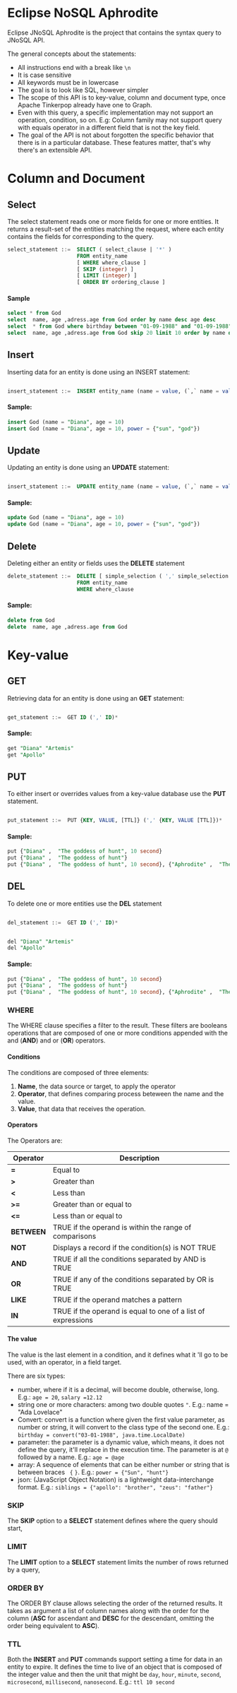 # Eclipse NoSQL Aphrodite

Eclipse JNoSQL Aphrodite is the project that contains the syntax query to JNoSQL API.

The general concepts about the statements:

* All instructions end with a break like `\n`
* It is case sensitive
* All keywords must be in lowercase
* The goal is to look like SQL, however simpler
* The scope of this API is to key-value, column and document type, once Apache Tinkerpop already have one to Graph.
* Even with this query, a specific implementation may not support an operation, condition, so on. E.g: Column family may not support query with equals operator in a different field that is not the key field.
* The goal of the API is not about forgotten the specific behavior that there is in a particular database. These features matter, that's why there's an extensible API.

# Column and Document 

## Select

The select statement reads one or more fields for one or more entities. It returns a result-set of the entities matching the request, where each entity contains the fields for corresponding to the query.

```sql
select_statement ::=  SELECT ( select_clause | '*' )
                      FROM entity_name
                      [ WHERE where_clause ]
                      [ SKIP (integer) ]
                      [ LIMIT (integer) ]
                      [ ORDER BY ordering_clause ]
```

#### Sample

```sql
select * from God
select  name, age ,adress.age from God order by name desc age desc
select  * from God where birthday between "01-09-1988" and "01-09-1988" and salary = 12
select  name, age ,adress.age from God skip 20 limit 10 order by name desc age desc
```

## Insert

Inserting data for an entity is done using an INSERT statement:

```sql

insert_statement ::=  INSERT entity_name (name = value, (`,` name = value) *) TTL
```

#### Sample:


```sql
insert God (name = "Diana", age = 10)
insert God (name = "Diana", age = 10, power = {"sun", "god"})
```

## Update

Updating an entity is done using an **UPDATE** statement:


```sql

insert_statement ::=  UPDATE entity_name (name = value, (`,` name = value) *)
```

#### Sample:


```sql
update God (name = "Diana", age = 10)
update God (name = "Diana", age = 10, power = {"sun", "god"})
```

## Delete

Deleting either an entity or fields uses the **DELETE** statement

```sql
delete_statement ::=  DELETE [ simple_selection ( ',' simple_selection ) ]
                      FROM entity_name
                      WHERE where_clause
```

#### Sample:


```sql
delete from God
delete  name, age ,adress.age from God
```

# Key-value 

## GET

Retrieving data for an entity is done using an **GET** statement:

```sql

get_statement ::=  GET ID (',' ID)*
```


#### Sample:


```sql
get "Diana" "Artemis"
get "Apollo"
```

## PUT

To either insert or overrides values from a key-value database use the **PUT** statement.
```sql

put_statement ::=  PUT {KEY, VALUE, [TTL]} (',' {KEY, VALUE [TTL]})*
```


#### Sample:


```sql
put {"Diana" ,  "The goddess of hunt", 10 second}
put {"Diana" ,  "The goddess of hunt"}
put {"Diana" ,  "The goddess of hunt", 10 second}, {"Aphrodite" ,  "The goddess of love"}

```

## DEL

To delete one or more entities use the **DEL** statement

```sql

del_statement ::=  GET ID (',' ID)*
```

```sql

del "Diana" "Artemis"
del "Apollo"
```


#### Sample:


```sql
put {"Diana" ,  "The goddess of hunt", 10 second}
put {"Diana" ,  "The goddess of hunt"}
put {"Diana" ,  "The goddess of hunt", 10 second}, {"Aphrodite" ,  "The goddess of love"}

```

### WHERE

The WHERE clause specifies a filter to the result. These filters are booleans operations that are composed of one or more conditions appended with the and (**AND**) and or (**OR**) operators.


#### Conditions

The conditions are composed of three elements:

 1. **Name**, the data source or target, to apply the operator
 1. **Operator**, that defines comparing process beteween the name and the value.
 1. **Value**, that data that receives the operation.

#### Operators

The Operators are:


| Operator | Description |
| ------------- | ------------- |
| **=**         | Equal to |
| **>**         | Greater than|
| **<**         | Less than |
| **>=**        | Greater than or equal to |
| **<=**        | Less than or equal to |
| **BETWEEN**   | TRUE if the operand is within the range of comparisons |
| **NOT**       | Displays a record if the condition(s) is NOT TRUE	|
| **AND**       | TRUE if all the conditions separated by AND is TRUE|
| **OR**        | TRUE if any of the conditions separated by OR is TRUE|
| **LIKE**      |TRUE if the operand matches a pattern	|
| **IN**        |TRUE if the operand is equal to one of a list of expressions	|

#### The value

The value is the last element in a condition, and it defines what it 'll go to be used, with an operator, in a field target.


There are six types:

* number, where if it is a decimal, will become double, otherwise, long. E.g.: `age = 20`, `salary =12.12`
* string one or more characters:  among two double quotes `"`. E.g.: name = "Ada Lovelace"
* Convert: convert is a function where given the first value parameter, as number or string, it will convert to the class type of the second one. E.g.: `birthday = convert("03-01-1988", java.time.LocalDate)`
* parameter: the parameter is a dynamic value, which means, it does not define the query, it'll replace in the execution time. The parameter is at `@` followed by a name. E.g.: `age = @age`
* array: A sequence of elements that can be either number or string that is between braces ` {` `}`. E.g.: `power = {"Sun", "hunt"}`
* json: (JavaScript Object Notation) is a lightweight data-interchange format. E.g.: `siblings = {"apollo": "brother", "zeus": "father"}`

### SKIP

The **SKIP** option to a **SELECT** statement defines where the query should start,

### LIMIT

The **LIMIT** option to a **SELECT** statement limits the number of rows returned by a query, 

### ORDER BY

The ORDER BY clause allows selecting the order of the returned results. It takes as argument a list of column names along with the order for the column (**ASC** for ascendant and **DESC** for the descendant, omitting the order being equivalent to **ASC**). 

### TTL

Both the **INSERT** and **PUT** commands support setting a time for data in an entity to expire. It defines the time to live of an object that is composed of the integer value and then the unit that might be `day`, `hour`, `minute`, `second`, `microsecond`, `millisecond`, `nanosecond`. E.g.: `ttl 10 second`

